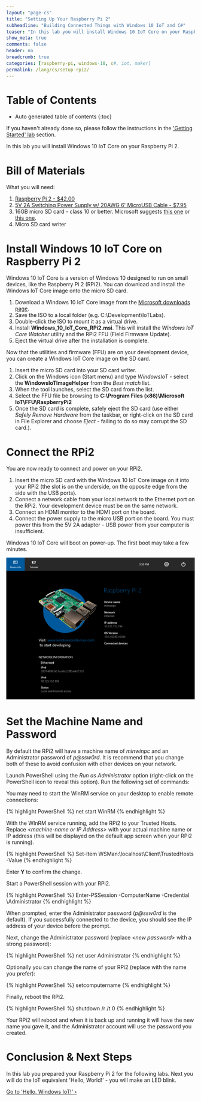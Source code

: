 ```yaml
---
layout: "page-cs"
title: "Setting Up Your Raspberry Pi 2"
subheadline: "Building Connected Things with Windows 10 IoT and C#"
teaser: "In this lab you will install Windows 10 IoT Core on your Raspberry Pi 2."
show_meta: true
comments: false
header: no
breadcrumb: true
categories: [raspberry-pi, windows-10, c#, iot, maker]
permalink: /lang/cs/setup-rpi2/
---
```

# Table of Contents
*  Auto generated table of contents
{:toc}

If you haven't already done so, please follow the instructions in the ['Getting Started' lab](../getting-started/) section.

In this lab you will install Windows 10 IoT Core on your Raspberry Pi 2. 

# Bill of Materials
What you will need:

1. [Raspberry Pi 2 - $42.00](http://www.amazon.com/Raspberry-Pi-Model-Project-Board/dp/B00T2U7R7I/)
2. [5V 2A Switching Power Supply w/ 20AWG 6' MicroUSB Cable - $7.95](https://www.adafruit.com/product/1995)
6. 16GB micro SD card - class 10 or better. Microsoft suggests [this one](http://www.amazon.com/gp/product/B00IVPU786) or [this one](http://www.amazon.com/SanDisk-Ultra-Micro-SDHC-16GB/dp/9966573445).
7. Micro SD card writer

# Install Windows 10 IoT Core on Raspberry Pi 2
Windows 10 IoT Core is a version of Windows 10 designed to run on small devices, like the Raspberry Pi 2 (RPi2). You can download and install the Windows IoT Core image onto the micro SD card. 

1. Download a Windows 10 IoT Core image from the [Microsoft downloads page](http://ms-iot.github.io/content/en-US/Downloads.htm). 
2. Save the ISO to a local folder (e.g. C:\Development\IoTLabs).
3. Double-click the ISO to mount it as a virtual drive. 
4. Install __Windows_10_IoT_Core_RPi2.msi__. This will install the _Windows IoT Core Watcher_ utility and the RPi2 FFU (Field Firmware Update).
5. Eject the virtual drive after the installation is complete.

Now that the utilities and firmware (FFU) are on your development device, you can create a Windows IoT Core image on the SD card.

1. Insert the micro SD card into your SD card writer.
2. Click on the Windows icon (Start menu) and type _WindowsIoT_ - select the __WindowsIoTImageHelper__ from the _Best match_ list.
3. When the tool launches, select the SD card from the list.
4. Select the FFU file be browsing to __C:\Program Files (x86)\Microsoft IoT\FFU\RaspberryPi2__
5. Once the SD card is complete, safely eject the SD card (use either _Safely Remove Hardware_ from the taskbar, or right-click on the SD card in File Explorer and choose _Eject_ - failing to do so may corrupt the SD card.). 

# Connect the RPi2
You are now ready to connect and power on your RPi2.

1. Insert the micro SD card with the Windows 10 IoT Core image on it into your RPi2 (the slot is on the underside, on the opposite edge from the side with the USB ports).
2. Connect a network cable from your local network to the Ethernet port on the RPi2. Your development device must be on the same network.
3. Connect an HDMI monitor to the HDMI port on the board.
4. Connect the power supply to the micro USB port on the board. You must power this from the 5V 2A adapter - USB power from your computer is insufficient.

Windows 10 IoT Core will boot on power-up. The first boot may take a few minutes.

<img src="/images/rpi2/rpi2_defaultapp.png"/>

# Set the Machine Name and Password
By default the RPi2 will have a machine name of _minwinpc_ and an Administrator password of _p@ssw0rd_. It is recommend that you change both of these to avoid confusion with other devices on your network.

Launch PowerShell using the _Run as Administrator_ option (right-click on the PowerShell icon to reveal this option). Run the following set of commands:

You may need to start the WinRM service on your desktop to enable remote connections:

{% highlight PowerShell %}
net start WinRM
{% endhighlight %}

With the WInRM service running, add the RPi2 to your Trusted Hosts. Replace _\<machine-name or IP Address\>_ with your actual machine name or IP address (this will be displayed on the default app screen when your RPi2 is running).

{% highlight PowerShell %}
Set-Item WSMan:\localhost\Client\TrustedHosts -Value <machine-name or IP Address>
{% endhighlight %}

Enter __Y__ to confirm the change.

Start a PowerShell session with your RPi2. 

{% highlight PowerShell %}
Enter-PSSession -ComputerName <machine-name or IP Address> -Credential <machine-name or IP Address or localhost>\Administrator
{% endhighlight %}

When prompted, enter the Administrator password (_p@ssw0rd_ is the default). If you successfully connected to the device, you should see the IP address of your device before the prompt.

Next, change the Administrator password (replace _\<new password\>_ with a strong password):

{% highlight PowerShell %}
net user Administrator <new password>
{% endhighlight %}

Optionally you can change the name of your RPi2 (replace _<new name>_ with the name you prefer):
 
{% highlight PowerShell %}
setcomputername <new name>
{% endhighlight %}

Finally, reboot the RPi2.
 
{% highlight PowerShell %}
shutdown /r /t 0
{% endhighlight %}

Your RPi2 will reboot and when it is back up and running it will have the new name you gave it, and the Administrator account will use the password you created. 

# Conclusion &amp; Next Steps
In this lab you prepared your Raspberry Pi 2 for the following labs. Next you will do the IoT equivalent 'Hello, World!' - you will make an LED blink.

<a class="radius button small" href="{{ site.url }}/lang/cs/hello-windows-iot/">Go to 'Hello, Windows IoT!' ›</a>